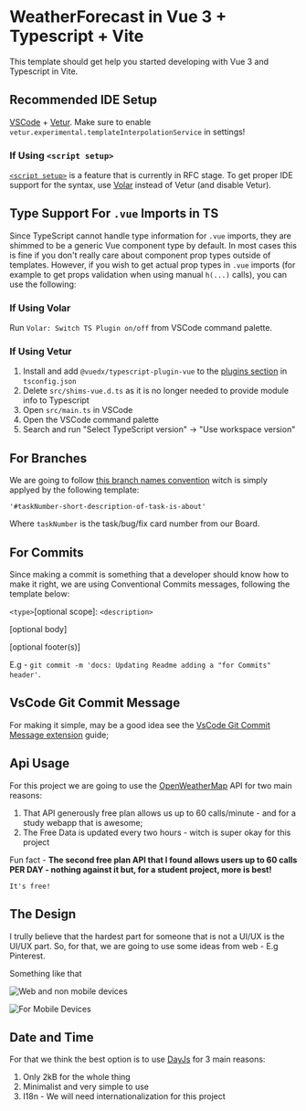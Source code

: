 # WeatherForecast in Vue 3 + Typescript + Vite

This template should get help you started developing with Vue 3 and Typescript in Vite.

## Recommended IDE Setup

[VSCode](https://code.visualstudio.com/) + [Vetur](https://marketplace.visualstudio.com/items?itemName=octref.vetur). Make sure to enable `vetur.experimental.templateInterpolationService` in settings!

### If Using `<script setup>`

[`<script setup>`](https://github.com/vuejs/rfcs/pull/227) is a feature that is currently in RFC stage. To get proper IDE support for the syntax, use [Volar](https://marketplace.visualstudio.com/items?itemName=johnsoncodehk.volar) instead of Vetur (and disable Vetur).

## Type Support For `.vue` Imports in TS

Since TypeScript cannot handle type information for `.vue` imports, they are shimmed to be a generic Vue component type by default. In most cases this is fine if you don't really care about component prop types outside of templates. However, if you wish to get actual prop types in `.vue` imports (for example to get props validation when using manual `h(...)` calls), you can use the following:

### If Using Volar

Run `Volar: Switch TS Plugin on/off` from VSCode command palette.

### If Using Vetur

1. Install and add `@vuedx/typescript-plugin-vue` to the [plugins section](https://www.typescriptlang.org/tsconfig#plugins) in `tsconfig.json`
2. Delete `src/shims-vue.d.ts` as it is no longer needed to provide module info to Typescript
3. Open `src/main.ts` in VSCode
4. Open the VSCode command palette
5. Search and run "Select TypeScript version" -> "Use workspace version"


## For Branches

We are going to follow [this branch names convention](https://deepsource.io/blog/git-branch-naming-conventions/) witch is simply applyed by the following template:

`'#taskNumber-short-description-of-task-is-about'`

Where `taskNumber` is the task/bug/fix card number from our Board.


## For Commits

Since making a commit is something that a developer should know how to make it right, we are using Conventional Commits messages, following the template below:

`<type>`[optional scope]: `<description>`

[optional body]

[optional footer(s)]

E.g - `git commit -m 'docs: Updating Readme adding a "for Commits" header'`.

## VsCode Git Commit Message

For making it simple, may be a good idea see the [VsCode Git Commit Message extension](https://marketplace.visualstudio.com/items?itemName=rioukkevin.vscode-git-commit) guide;

## Api Usage

For this project we are going to use the [OpenWeatherMap](https://openweathermap.org) API for two main reasons:

1. That API generously free plan allows us up to 60 calls/minute - and for a study webapp that is awesome;
2. The Free Data is updated every two hours - witch is super okay for this project

Fun fact - **The second free plan API that I found allows users up to 60 calls PER DAY - nothing against it but, for a student project, more is best!**

`It's free!`

## The Design

I trully believe that the hardest part for someone that is not a UI/UX is the UI/UX part.
So, for that, we are going to use some ideas from web - E.g Pinterest.

Something like that

![Web and non mobile devices](https://cdn.dribbble.com/users/2158940/screenshots/7376567/media/35649246137de1ce1d3f68d4ad1e1ffa.png)

![For Mobile Devices](https://cdn.dribbble.com/users/2822495/screenshots/5771773/weather_4x.png?compress=1&resize=1000x750&vertical=top)

## Date and Time

For that we think the best option is to use [DayJs](https://day.js.org/) for 3 main reasons:

1. Only 2kB for the whole thing
2. Minimalist and very simple to use
3. I18n - We will need internationalization for this project

